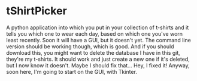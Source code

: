 tShirtPicker
============

A python application into which you put in your collection of t-shirts and 
it tells you which one to wear each day, based on which one you've worn least recently. Soon it will have a GUI, but it doesn't yet. The command line version should be working though, which is good. And if you should download this, you might want to delete the database I have in this git, they're my t-shirts. It should work and just create a new one if it's deleted, but I now know it doesn't. Maybe I should fix that... 
Hey, I fixed it! Anyway, soon here, I'm going to start on the GUI, with Tkinter. 
